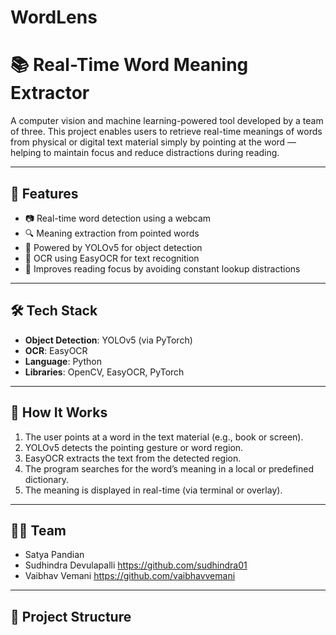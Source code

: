 # WordLens
# 📚 Real-Time Word Meaning Extractor

A computer vision and machine learning-powered tool developed by a team of three. This project enables users to retrieve real-time meanings of words from physical or digital text material simply by pointing at the word — helping to maintain focus and reduce distractions during reading.

---

## 🚀 Features

- 📷 Real-time word detection using a webcam
- 🔍 Meaning extraction from pointed words
- 🧠 Powered by YOLOv5 for object detection
- 📝 OCR using EasyOCR for text recognition
- 🤖 Improves reading focus by avoiding constant lookup distractions

---

## 🛠️ Tech Stack

- **Object Detection**: YOLOv5 (via PyTorch)
- **OCR**: EasyOCR
- **Language**: Python
- **Libraries**: OpenCV, EasyOCR, PyTorch

---

## 📸 How It Works

1. The user points at a word in the text material (e.g., book or screen).
2. YOLOv5 detects the pointing gesture or word region.
3. EasyOCR extracts the text from the detected region.
4. The program searches for the word’s meaning in a local or predefined dictionary.
5. The meaning is displayed in real-time (via terminal or overlay).

---

## 🧑‍💻 Team

- Satya Pandian
- Sudhindra Devulapalli https://github.com/sudhindra01
- Vaibhav Vemani https://github.com/vaibhavvemani

---

## 📂 Project Structure

